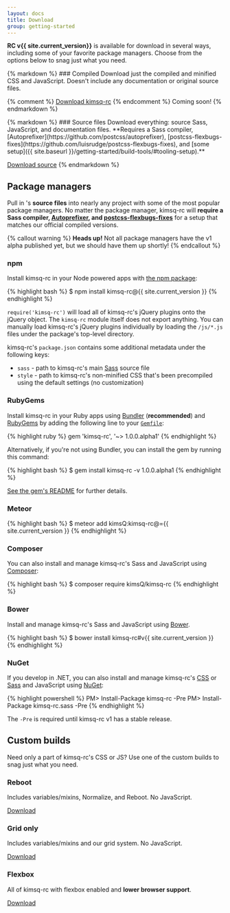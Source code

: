 ```yaml
---
layout: docs
title: Download
group: getting-started
---
```


**RC v{{ site.current_version}}** is available for download in several ways, including some of your favorite package managers. Choose from the options below to snag just what you need.

<div class="row m-t-2">
  <div class="col-sm-6">
{% markdown %}
### Compiled
Download just the compiled and minified CSS and JavaScript. Doesn't include any documentation or original source files.

{% comment %}
<a href="{{ site.download.dist }}" class="btn btn-bs btn-outline" onclick="ga('send', 'event', 'Getting started', 'Download', 'Download compiled');">Download kimsq-rc</a>
{% endcomment %}
<span class="text-muted">Coming soon!</span>
{% endmarkdown %}
  </div>
  <div class="col-sm-6">
{% markdown %}
### Source files
Download everything: source Sass, JavaScript, and documentation files. **Requires a Sass compiler, [Autoprefixer](https://github.com/postcss/autoprefixer), [postcss-flexbugs-fixes](https://github.com/luisrudge/postcss-flexbugs-fixes), and [some setup]({{ site.baseurl }}/getting-started/build-tools/#tooling-setup).**

<a href="{{ site.download.source }}" class="btn btn-bs btn-outline" onclick="ga('send', 'event', 'Getting started', 'Download', 'Download source');">Download source</a>
{% endmarkdown %}
  </div>
</div>

## Package managers

Pull in 's **source files** into nearly any project with some of the most popular package managers. No matter the package manager, kimsq-rc will **require a Sass compiler, [Autoprefixer](https://github.com/postcss/autoprefixer), and [postcss-flexbugs-fixes](https://github.com/luisrudge/postcss-flexbugs-fixes)** for a setup that matches our official compiled versions.

{% callout warning %}
**Heads up!** Not all package managers have the v1 alpha published yet, but we should have them up shortly!
{% endcallout %}

### npm

Install kimsq-rc in your Node powered apps with [the npm package](https://www.npmjs.org/package/kimsq-rc):

{% highlight bash %}
$ npm install kimsq-rc@{{ site.current_version }}
{% endhighlight %}

`require('kimsq-rc')` will load all of kimsq-rc's jQuery plugins onto the jQuery object. The `kimsq-rc` module itself does not export anything. You can manually load kimsq-rc's jQuery plugins individually by loading the `/js/*.js` files under the package's top-level directory.

kimsq-rc's `package.json` contains some additional metadata under the following keys:

- `sass` - path to kimsq-rc's main [Sass](http://sass-lang.com/) source file
- `style` - path to kimsq-rc's non-minified CSS that's been precompiled using the default settings (no customization)

### RubyGems

Install kimsq-rc in your Ruby apps using [Bundler](http://bundler.io/) (**recommended**) and [RubyGems](https://rubygems.org/) by adding the following line to your [`Gemfile`](http://bundler.io/gemfile.html):

{% highlight ruby %}
gem 'kimsq-rc', '~> 1.0.0.alpha1'
{% endhighlight %}

Alternatively, if you're not using Bundler, you can install the gem by running this command:

{% highlight bash %}
$ gem install kimsq-rc -v 1.0.0.alpha1
{% endhighlight %}

[See the gem's README](https://github.com/kimsQ/kimsq-rc-rubygem/blob/master/README.md) for further details.

### Meteor

{% highlight bash %}
$ meteor add kimsQ:kimsq-rc@={{ site.current_version }}
{% endhighlight %}

### Composer

You can also install and manage kimsq-rc's Sass and JavaScript using [Composer](https://getcomposer.org):

{% highlight bash %}
$ composer require kimsQ/kimsq-rc
{% endhighlight %}

### Bower

Install and manage kimsq-rc's Sass and JavaScript using [Bower](http://bower.io).

{% highlight bash %}
$ bower install kimsq-rc#v{{ site.current_version }}
{% endhighlight %}

### NuGet

If you develop in .NET, you can also install and manage kimsq-rc's [CSS](https://www.nuget.org/packages/kimsq-rc/) or [Sass](https://www.nuget.org/packages/kimsq-rc.sass/) and JavaScript using [NuGet](https://www.nuget.org):

{% highlight powershell %}
PM> Install-Package kimsq-rc -Pre
PM> Install-Package kimsq-rc.sass -Pre
{% endhighlight %}

The `-Pre` is required until kimsq-rc v1 has a stable release.

## Custom builds

Need only a part of kimsq-rc's CSS or JS? Use one of the custom builds to snag just what you need.

<div class="row">
  <div class="col-sm-4">
    <h3>Reboot</h3>
    <p>Includes variables/mixins, Normalize, and Reboot. No JavaScript.</p>
    <a class="btn btn-bs btn-outline" href="#">Download</a>
  </div>
  <div class="col-sm-4">
    <h3>Grid only</h3>
    <p>Includes variables/mixins and our grid system. No JavaScript.</p>
    <a class="btn btn-bs btn-outline" href="#">Download</a>
  </div>
  <div class="col-sm-4">
    <h3>Flexbox</h3>
    <p>All of kimsq-rc with flexbox enabled and <strong>lower browser support</strong>.</p>
    <a class="btn btn-bs btn-outline" href="#">Download</a>
  </div>
</div>
